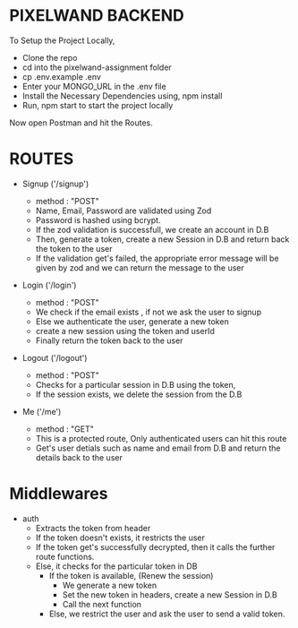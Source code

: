 # PIXELWAND BACKEND 

To Setup the Project Locally,

- Clone the repo
- cd into the pixelwand-assignment folder
- cp .env.example .env 
- Enter your MONGO_URL in the .env file
- Install the Necessary Dependencies using, npm install
- Run, npm start to start the project locally

Now open Postman and hit the Routes.

# ROUTES

- Signup ('/signup')
    - method : "POST"
    - Name, Email, Password are validated using Zod
    - Password is hashed using bcrypt.
    - If the zod validation is successfull, we create an account in D.B
    - Then, generate a token, create a new Session in D.B and return back the token to the user
    - If the validation get's failed, the appropriate error message will be given by zod and we can return
        the message to the user

- Login ('/login')
    - method : "POST"
    - We check if the email exists , if not we ask the user to signup
    - Else we authenticate the user, generate a new token 
    - create a new session using the token and userId
    - Finally return the token back to the user

- Logout ('/logout')
    - method : "POST"
    - Checks for a particular session in D.B using the token,
    - If the session exists, we delete the session from the D.B

- Me ('/me')
    - method : "GET"
    - This is a protected route, Only authenticated users can hit this route
    - Get's user detials such as name and email from D.B and return the details back to the user


# Middlewares

- auth
    - Extracts the token from header
    - If the token doesn't exists, it restricts the user 
    - If the token get's successfully decrypted, then it calls the further route functions.
    - Else, it checks for the particular token in DB
        - If the token is available, (Renew the session)
            - We generate a new token
            - Set the new token in headers, create a new Session in D.B
            - Call the next function
        - Else, we restrict the user and ask the user to send a valid token.
